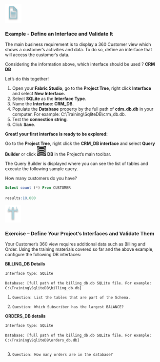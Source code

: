  
![](/academy/Training_Level_1/03_fabric_basic_LU/images/example.png)

### Example - Define an Interface and Validate It

The main business requirement is to display a 360 Customer view which shows a customer’s activities and data. To do so, define an interface that will access the customer’s data.

Considering the information above, which interface should be used ? **CRM DB**

 Let’s do this together!

1. Open your **Fabric Studio**, go to the **Project Tree**, right click **Interface** and select **New Interface.**
2. Select **SQLite** as the **Interface Type**.
3. Name the **Interface: CRM_DB**.
4. Populate the **Database** property by the full path of **cdm_db.db** in your computer. For example: C:\Training\SqliteDB\crm_db.db.
5. Test the **connection string**.
6. Click **Save**.

**Great!  your first interface is ready to be explored:**

Go to the **Project Tree**, right click the **CRM_DB interface** and select **Query Builder** or click ![](/academy/Training_Level_1/03_fabric_basic_LU/images/DBicon.png)  **DB**  in the Project’s main toolbar. 

The Query Builder is displayed where you can see the list of tables and execute the following sample query.

How many customers do you have?

```sql
Select count (*) From CUSTOMER

results:10,000
```

 

![](/academy/Training_Level_1/03_fabric_basic_LU/images/Exercise.png) 

### **Exercise – Define Your Project’s Interfaces and Validate Them**

Your Customer’s 360 view requires additional data such as Billing and Order. Using the training materials covered so far and the above example, configure the following DB interfaces:

 **BILLING_DB Details**

```
Interface type: SQLite

Database: [full path of the billing_db.db SQLite file. For example: C:\Training\SqliteDB\billing_db.db]

```

1. `Question: List the tables that are part of the Schema.`

2. `Question: Which Subscriber has the largest BALANCE?`

   

 **ORDERS_DB details**

```
Interface type: SQLite

Database: [full path of the billing_db.db SQLite file. For example: C:\Training\SqliteDB\orders_db.db]
 
```


3. `Question: How many orders are in the database?` 




